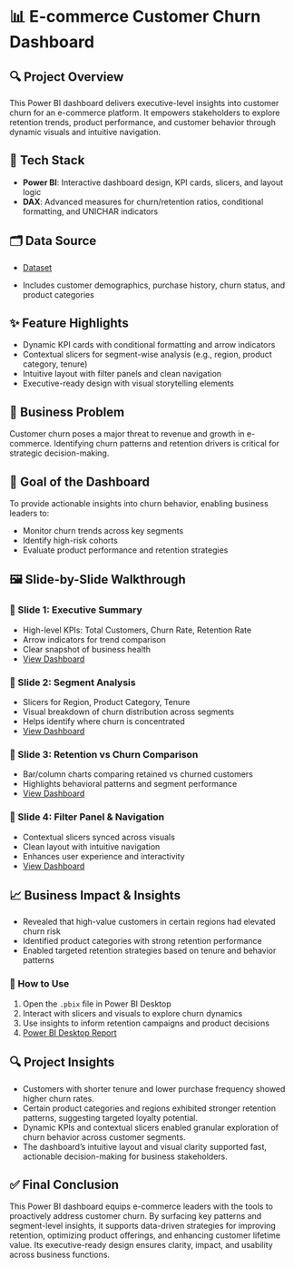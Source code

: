 # 📊 E-commerce Customer Churn Dashboard

## 🔍 Project Overview
This Power BI dashboard delivers executive-level insights into customer churn for an e-commerce platform. It empowers stakeholders to explore retention trends, product performance, and customer behavior through dynamic visuals and intuitive navigation.

## 🧰 Tech Stack
- **Power BI**: Interactive dashboard design, KPI cards, slicers, and layout logic
- **DAX**: Advanced measures for churn/retention ratios, conditional formatting, and UNICHAR indicators

## 🗂️ Data Source
- <a href = "https://github.com/ms25-exp/Ecommerce_Customer_Churn_Analysis/blob/main/ecommerce_customer_data_custom_ratios.csv"> Dataset</a>

- Includes customer demographics, purchase history, churn status, and product categories

## ✨ Feature Highlights
- Dynamic KPI cards with conditional formatting and arrow indicators
- Contextual slicers for segment-wise analysis (e.g., region, product category, tenure)
- Intuitive layout with filter panels and clean navigation
- Executive-ready design with visual storytelling elements

## 💼 Business Problem
Customer churn poses a major threat to revenue and growth in e-commerce. Identifying churn patterns and retention drivers is critical for strategic decision-making.

## 🎯 Goal of the Dashboard
To provide actionable insights into churn behavior, enabling business leaders to:
- Monitor churn trends across key segments
- Identify high-risk cohorts
- Evaluate product performance and retention strategies

## 🖼️ Slide-by-Slide Walkthrough

### 🔹 Slide 1: Executive Summary
- High-level KPIs: Total Customers, Churn Rate, Retention Rate
- Arrow indicators for trend comparison
- Clear snapshot of business health
- <a href="https://github.com/ms25-exp/Ecommerce_Customer_Churn_Analysis/blob/main/Visual%201.png">View Dashboard </a>

### 🔹 Slide 2: Segment Analysis
- Slicers for Region, Product Category, Tenure
- Visual breakdown of churn distribution across segments
- Helps identify where churn is concentrated
- <a href="https://github.com/ms25-exp/Ecommerce_Customer_Churn_Analysis/blob/main/Visual%202.png">View Dashboard </a>

### 🔹 Slide 3: Retention vs Churn Comparison
- Bar/column charts comparing retained vs churned customers
- Highlights behavioral patterns and segment performance
- <a href="https://github.com/ms25-exp/Ecommerce_Customer_Churn_Analysis/blob/main/Visual%203.png">View Dashboard </a>

### 🔹 Slide 4: Filter Panel & Navigation
- Contextual slicers synced across visuals
- Clean layout with intuitive navigation
- Enhances user experience and interactivity
- <a href ="https://github.com/ms25-exp/Ecommerce_Customer_Churn_Analysis/blob/main/Visual%204.png">View Dashboard </a>

## 📈 Business Impact & Insights
- Revealed that high-value customers in certain regions had elevated churn risk
- Identified product categories with strong retention performance
- Enabled targeted retention strategies based on tenure and behavior patterns


### 🚀 How to Use
1. Open the `.pbix` file in Power BI Desktop
2. Interact with slicers and visuals to explore churn dynamics
3. Use insights to inform retention campaigns and product decisions
4. <a href="https://github.com/ms25-exp/Ecommerce_Customer_Churn_Analysis/blob/main/ecommerce%20project.pbix"> Power BI Desktop Report </a>


## 🔍 Project Insights

- Customers with shorter tenure and lower purchase frequency showed higher churn rates.
- Certain product categories and regions exhibited stronger retention patterns, suggesting targeted loyalty potential.
- Dynamic KPIs and contextual slicers enabled granular exploration of churn behavior across customer segments.
- The dashboard’s intuitive layout and visual clarity supported fast, actionable decision-making for business stakeholders.


## ✅ Final Conclusion

This Power BI dashboard equips e-commerce leaders with the tools to proactively address customer churn. By surfacing key patterns and segment-level insights, it supports data-driven strategies for improving retention, optimizing product offerings, and enhancing customer lifetime value. Its executive-ready design ensures clarity, impact, and usability across business functions.

